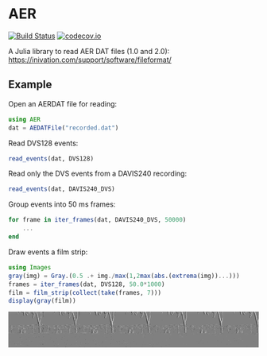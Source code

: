 # AER

[![Build Status](https://travis-ci.org/damiendr/AER.jl.svg?branch=master)](https://travis-ci.org/damiendr/AER.jl) [![codecov.io](http://codecov.io/github/damiendr/AER.jl/coverage.svg?branch=master)](http://codecov.io/github/damiendr/AER.jl?branch=master)

A Julia library to read AER DAT files (1.0 and 2.0): https://inivation.com/support/software/fileformat/

## Example

Open an AERDAT file for reading:
```julia
using AER
dat = AEDATFile("recorded.dat")
```

Read DVS128 events:
```julia
read_events(dat, DVS128)
```

Read only the DVS events from a DAVIS240 recording:
```julia
read_events(dat, DAVIS240_DVS)
```

Group events into 50 ms frames:
```julia
for frame in iter_frames(dat, DAVIS240_DVS, 50000)
    ...
end
```

Draw events a film strip:
```julia
using Images
gray(img) = Gray.(0.5 .+ img./max(1,2max(abs.(extrema(img))...)))
frames = iter_frames(dat, DVS128, 50.0*1000)
film = film_strip(collect(take(frames, 7)))
display(gray(film))
```
![](film.png)
